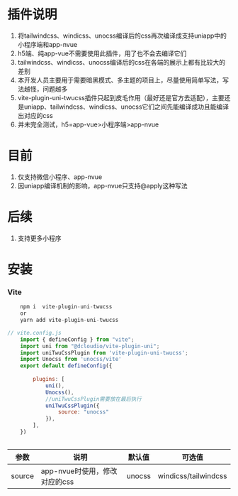 # 插件说明
1. 将tailwindcss、windicss、unocss编译后的css再次编译成支持uniapp中的小程序端和app-nvue
2. h5端、纯app-vue不需要使用此插件，用了也不会去编译它们
3. tailwindcss、windicss、unocss编译后的css在各端的展示上都有比较大的差别
4. 本开发人员主要用于需要暗黑模式、多主题的项目上，尽量使用简单写法，写法越怪，问题越多
5. vite-plugin-uni-twucss插件只起到皮毛作用（最好还是官方去适配），主要还是uniapp、tailwindcss、windicss、unocss它们之间先能编译成功且能编译出对应的css
6. 并未完全测试，h5=app-vue>小程序端>app-nvue

# 目前
1. 仅支持微信小程序、app-nvue
2. 因uniapp编译机制的影响，app-nvue只支持@apply这种写法

# 后续
1. 支持更多小程序

# 安装
### Vite

``` javascript
	npm i  vite-plugin-uni-twucss
	or
	yarn add vite-plugin-uni-twucss
```

``` javascript
// vite.config.js
	import { defineConfig } from "vite";
	import uni from "@dcloudio/vite-plugin-uni";
	import uniTwuCssPlugin from 'vite-plugin-uni-twucss';
	import Unocss from 'unocss/vite'
	export default defineConfig({
	
		plugins: [
			uni(),
			Unocss(),
			//uniTwuCssPlugin需要放在最后执行
			uniTwuCssPlugin({
				source: "unocss"
			}),
		],
	})
	
```

|参数	|说明	|默认值	|可选值	|
|--		|--		|--		|--	|
|	source	|app-nvue时使用，修改对应的css		|	unocss	|windicss/tailwindcss	|

